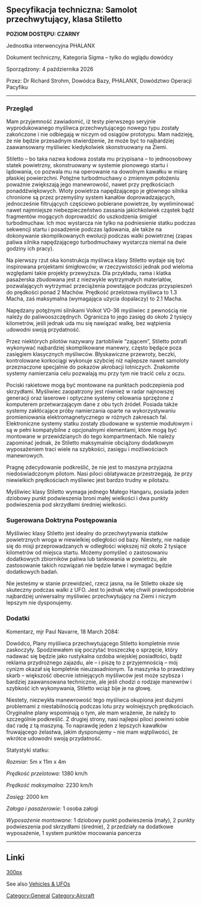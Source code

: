 ## Specyfikacja techniczna: Samolot przechwytujący, klasa Stiletto

**POZIOM DOSTĘPU: CZARNY**

Jednostka interwencyjna PHALANX

Dokument techniczny, Kategoria Sigma – tylko do wglądu dowódcy

Sporządzony: 4 października 2026

Przez: Dr Richard Strohm, Dowódca Bazy, PHALANX, Dowództwo Operacji
Pacyfiku

------------------------------------------------------------------------

### Przegląd

Mam przyjemność zawiadomić, iż testy pierwszego seryjnie wyprodukowanego
myśliwca przechwytującego nowego typu zostały zakończone i nie odbiegają
w niczym od osiągów prototypu. Mam nadzieję, że nie będzie przesadnym
stwierdzenie, że może być to najbardziej zaawansowany myśliwiec
kiedykolwiek skonstruowany na Ziemi.

Stiletto – bo taka nazwa kodowa została mu przypisana – to jednoosobowy
statek powietrzny, skonstruowany w systemie pionowego startu i
lądowania, co pozwala mu na operowanie na dowolnym kawałku w miarę
płaskiej powierzchni. Potężne turbodmuchawy o zmiennym położeniu
poważnie zwiększają jego manewrowość, nawet przy prędkościach
ponaddźwiękowych. Wloty powietrza napędzającego je głównego silnika
chronione są przez przemyślny system kanałów doprowadzających,
jednocześnie filtrujących częściowo pobierane powietrze, by wyeliminować
nawet najmniejsze niebezpieczeństwo zassania jakichkolwiek cząstek bądź
fragmentów mogących doprowadzić do uszkodzenia śmigieł turbodmuchaw. Ich
moc wystarcza nie tylko na podniesienie statku podczas sekwencji startu
i posadzenie podczas lądowania, ale także na dokonywanie skomplikowanych
ewolucji podczas walki powietrznej (zapas paliwa silnika napędzającego
turbodmuchawy wystarcza niemal na dwie godziny ich pracy).

Na pierwszy rzut oka konstrukcja myśliwca klasy Stiletto wydaje się być
inspirowana projektami śmigłowców; w rzeczywistości jednak pod wieloma
względami takie projekty przewyższa. Dla przykładu, rama i klatka
pasażerska zbudowana jest z niezwykle wytrzymałych materiałów,
pozwalających wytrzymać przeciążenia powstające podczas przyspieszeń do
prędkości ponad 2 Machów. Prędkość przelotowa myśliwca to 1.3 Macha, zaś
maksymalna (wymagająca użycia dopalaczy) to 2.1 Macha.

Napędzany potężnymi silnikami Volkot VO-36 myśliwiec z pewnością nie
należy do paliwooszczędnych. Ogranicza to jego zasięg do około 2 tysięcy
kilometrów, jeśli jednak uda mu się nawiązać walkę, bez wątpienia
udowodni swoją przydatność.

Przez niektórych pilotów nazywany żartobliwie “zającem”, Stiletto
potrafi wykonywać najbardziej skomplikowane manewry, często będące poza
zasięgiem klasycznych myśliwców. Błyskawiczne przewroty, beczki,
kontrolowane korkociągi wykonuje szybciej niż najlepsze nawet samoloty
przeznaczone specjalnie do pokazów akrobacji lotniczych. Znakomite
systemy namierzania celu pozwalają mu przy tym nie tracić celu z oczu.

Pociski rakietowe mogą być montowane na punktach podczepienia pod
skrzydłami. Myśliwiec zaopatrzony jest również w radar najnowszej
generacji oraz laserowe i optyczne systemy celowania sprzężone z
komputerem przetwarzającym dane z obu tych źródeł. Posiada także systemy
zakłócające próby namierzania oparte na wykorzystywaniu promieniowania
elektromagnetycznego w różnych zakresach fal. Elektroniczne systemy
statku zostały zbudowane w systemie modułowym i są w pełni kompatybilne
z opcjonalnymi elementami, które mogą być montowane w przewidzianych do
tego kompartmentach. Nie należy zapominać jednak, że Stiletto
maksymalnie obciążony dodatkowym wyposażeniem traci wiele na szybkości,
zasięgu i możliwościach manewrowych.

Pragnę zdecydowanie podkreślić, że nie jest to maszyna przyjazna
niedoświadczonym pilotom. Nasi piloci oblatywacze przestrzegają, że przy
niewielkich prędkościach myśliwiec jest bardzo trudny w pilotażu.

Myśliwiec klasy Stiletto wymaga jednego Małego Hangaru, posiada jeden
dziobowy punkt podwieszenia broni małej wielkości i dwa punkty
podwieszenia pod skrzydłami średniej wielkości.

### Sugerowana Doktryna Postępowania

Myśliwiec klasy Stiletto jest idealny do przechwytywania statków
powietrznych wroga w niewielkiej odległości od bazy. Niestety, nie
nadaje się do misji przeprowadzanych w odległości większej niż około 2
tysiące kilometrów od miejsca startu. Możemy pomyśleć o zastosowaniu
dodatkowych zbiorników paliwa lub tankowania w powietrzu, ale
zastosowanie takich rozwiązań nie będzie łatwe i wymagać będzie
dodatkowych badań.

Nie jesteśmy w stanie przewidzieć, rzecz jasna, na ile Stiletto okaże
się skuteczny podczas walki z UFO. Jest to jednak wtej chwili
prawdopodobnie najbardziej uniwersalny myśliwiec przechwytujący na Ziemi
i niczym lepszym nie dysponujemy.

### Dodatki

Komentarz, mjr Paul Navarre, 18 March 2084:

Dowódco, Plany myśliwca przechwytującego Stiletto kompletnie mnie
zaskoczyły. Spodziewałem się poczytać troszeczkę o sprzęcie, który
nadawać się będzie jako rustykalna ozdoba wiejskiej posiadłości, bądź
reklama przydrożnego zajazdu, ale – i piszę to z przyjemnością – mój
cynizm okazał się kompletnie nieuzasadnionym. Ta maszynka to prawdziwy
skarb – większość obecnie istniejących myśliwców jest może szybsza i
bardziej zaawansowana technicznie, ale jeśli chodzi o rodzaje manewrów i
szybkość ich wykonywania, Stiletto wciąż bije je na głowę.

Niestety, niezwykła manewrowość tego myśliwca okupiona jest dużymi
problemami z niestabilnością podczas lotu przy wolniejszych
prędkościach. Oryginalne plany wspominają o tym, ale mam wrażenie, że
należy to szczególnie podkreślić. Z drugiej strony, nasi najlepsi piloci
powinni sobie dać radę z tą maszyną. To naprawdę jeden z lepszych
kawałków fruwającego żelastwa, jakim dysponujemy – nie mam wątpliwości,
że wkrótce udowodni swoją przydatność.

Statystyki statku:

*Rozmiar:* 5m x 11m x 4m

*Prędkość przelotowa:* 1380 km/h

*Prędkość maksymalna:* 2230 km/h

*Zasięg:* 2000 km

*Załoga i pasażerowie:* 1 osoba załogi

*Wyposażenie montowane:* 1 dziobowy punkt podwieszenia (mały), 2 punkty
podwieszenia pod skrzydłami (średnie), 2 przedziały na dodatkowe
wyposażenie, 1 system punktów mocowania pancerza

------------------------------------------------------------------------

## Linki

[300px](image:Inter_stiletto.jpg "wikilink")

See also [Vehicles & UFOs](Vehicles_&_UFOs "wikilink")

[Category:General](Category:General "wikilink")
[Category:Aircraft](Category:Aircraft "wikilink")